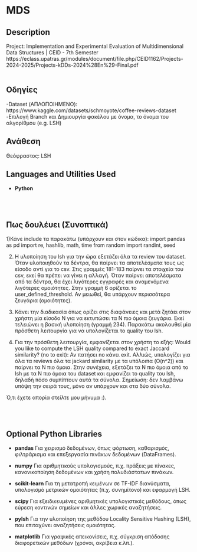 <h1>MDS</h1> 

 

<h2>Description</h2>
Project: Implementation and Experimental Evaluation of Multidimensional Data Structures | CEID - 7th Semester
https://eclass.upatras.gr/modules/document/file.php/CEID1162/Projects-2024-2025/Projects-kDDs-2024%28En%29-Final.pdf
<br>
<br>


<h2>Οδηγίες</h2>
-Dataset (ΑΠΛΟΠΟΙΗΜΕΝΟ): https://www.kaggle.com/datasets/schmoyote/coffee-reviews-dataset
-Επιλογή Branch και Δημιουργία φακέλου με όνομα, το όνομα του αλγορίθμου (e.g. LSH)


<h2>Ανάθεση</h2>
Θεόφραστος: LSH

<h2>Languages and Utilities Used</h2>

- <b>Python</b> 

<br>
<br>

<h2>Πως δουλέυει (Συνοπτικά) </h2>

1)Κάνε include τα παρακάτω (υπάρχουν και στον κώδικα): 
import pandas as pd
import re, hashlib, math, time
from random import randint, seed

2) Η υλοποίηση του lsh για την ώρα εξετάζει όλα τα review του dataset. Όταν υλοποιηθούν τα δέντρα, θα παίρνει τα αποτελέσματα τους ως είσοδο αντί για το csv.
Στις γραμμές 181-183 παίρνει τα στοιχεία του csv, εκεί θα πρέπει να γίνει η αλλαγή. 
Όταν παίρνει αποτελέσματα από τα δέντρα, θα έχει λιγότερες εγγραφές και αναμενόμενα λιγότερες ομοιότητες. 
Στην γραμμή 6 ορίζεται το user_defined_threshold. Αν μειωθεί, θα υπάρχουν περισσότερα ζευγάρια (ομοιότητες).

3) Κάνει την διαδικασία όπως ορίζει στις διαφάνειες και μετά ζητάει στον χρήστη μία είσοδο Ν για να εκτυπώσει τα Ν πιο όμοια ζευγάρια.
Εκεί τελειώνει η βασική υλοποίηση (γραμμή 234). Παρακάτω ακολουθεί μία πρόσθετη λειτουργία για να υπολογίζεται το quality του lsh.

4) Για την πρόσθετη λειτουργία, εμφανίζεται στον χρήστη το εξής: Would you like to compute the LSH quality compared to exact Jaccard similarity? (no to exit):
Αν πατήσει no κάνει exit. Αλλιώς, υπολογίζει για όλα τα reviews όλα τα jackard similarity με τα υπόλοιπα (O(n^2)) και παίρνει τα Ν πιο όμοια. Στην συνέχεια,
εξετάζει τα Ν πιο όμοια από το lsh με τα Ν πιο όμοια του dataset και εμφανίζει το quality του lsh, δηλαδή πόσο συμπίπτουν αυτά τα σύνολα. Σημείωση: δεν λαμβάνω
υπόψη την σειρά τους, μόνο αν υπάρχουν και στα δύο σύνολα.

Ό,τι έχετε απορία στείλτε μου μήνυμα :).


<br>
<br>
<h2>Optional Python Libraries</h2>

- <b>pandas</b>
Για χειρισμό δεδομένων, όπως φόρτωση, καθαρισμός, φιλτράρισμα και επεξεργασία πινάκων δεδομένων (DataFrames).


- <b>numpy</b>
Για αριθμητικούς υπολογισμούς, π.χ. πράξεις με πίνακες, κανονικοποίηση δεδομένων και χρήση πολυδιάστατων πινάκων.


- <b>scikit-learn</b>
Για τη μετατροπή κειμένων σε TF-IDF διανύσματα, υπολογισμό μετρικών ομοιότητας (π.χ. συνημίτονο) και εφαρμογή LSH.


- <b>scipy</b>
Για εξειδικευμένες αριθμητικές υπολογιστικές μεθόδους, όπως εύρεση κοντινών σημείων και άλλες χωρικές αναζητήσεις.


- <b>pylsh</b>
Για την υλοποίηση της μεθόδου Locality Sensitive Hashing (LSH), που επιταχύνει αναζητήσεις ομοιότητας.


- <b>matplotlib</b>
Για γραφικές απεικονίσεις, π.χ. σύγκριση απόδοσης διαφορετικών μεθόδων (χρόνοι, ακρίβεια κ.λπ.).
